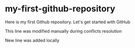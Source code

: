 # my-first-github-repository
Here is my first Github repository. Let's get started with GitHub

This line was modified manually during conflicts resolution

New line was added locally